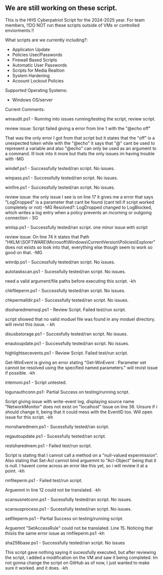 
We are still working on these script. 
-
This is the HHS Cyberpatriot Script for the 2024-2025 year. 
For team members, !!DO NOT run these scripts outside of VMs or controlled enviorments.!!

What scripts are we currently including?:

- Applicaton Update
- Policies User/Passwords
- Firewall Based Scripts
- Automatic User Passwords
- Scripts for Media Realtion
- System Hardening
- Acoount Lockout Policies

Supported Operating Systems:

- Windows OS/server


Current Comments:

winaudit.ps1 - Running into issues running/testing the script, review script.

review issue: Script failed giving a error from line 1 with the "@echo off"

That was the only error I got from that script but it states that the "off" is a unexpected token 
while with the "@echo" it says that "@" cant be used to represent a variable and also "@echo" can only be used as an argument to a command.
Ill look into it more but thats the only issues im having trouble with -MG

windef.ps1 - Successfully tested/ran script. No issues.

winpass.ps1 - Successfully tested/ran script. No issues.

winfire.ps1 - Successfully tested/ran script. No issues.

review issue: the only issue I see is on line 17 it gives me a error that says "LogDropped" is a parameter that cant be found (cant tell if script worked completely or not) -MG
Resolved?: LogDropped changed to LogBlocked, which writes a log entry when a policy prevents an incoming or outgoing connection - SG

winlsp.ps1 - Successfully tested/ran script. one minor issue with script

review issue: On line 74 it states that Path "HKLM:\SOFTWARE\Microsoft\Windows\CurrentVersion\Policies\Explorer" does not exists so look into that, everything else though seem to work so good on that. -MG

winrdp.ps1 - Successfully tested/ran script. No issues.

autotaskscan.ps1 - Sucessfully tested/ran script. No issues.

need a valid argument/file paths before executing this script. -kh

chkfileperm.ps1 - Successfully tested/ran script. No issues.

chkpermalldir.ps1 - Successfully tested/ran script. No issues.

dissharedmemsql.ps1 - Review Script. Failed test/run script.

script showed that no valid moduel file was found in any moduel directory. will revist this issue. - kh

disusbstorage.ps1 - Succesfully tested/ran script. No issues.

enautoupdate.ps1 - Successfully tested/ran script. No issues.

highlightsecevents.ps1 - Review Script. Failed test/run script.

Get-WinEvent is giving an error stating "Get-WinEvent : Parameter set cannot be resolved using the specified named parameters." will revist issue if possible. -kh

intemoni.ps1 - Script untested. 

logunauthconn.ps1- Partial Success on testing/running script. 

Script giving issue with write-event log, displaying source name "NetworkMonitor" does not exist on "localhost" Issue on line 36. Unsure if i should change it, being that it could mess with the EventID too. Will open issue for this script. -kh

monsharedmem.ps1 - Sucessfully tested/ran script.

regautoupdate.ps1 - Sucessfully tested/ran script.

restsharedmem.ps1 - Failed test/run script.

Script is stating that I cannot call a method on a "null-valued expermission". Also stating that Set-Acl cannot bind arguemnt to "Acl-Object" being that it is null. I havent come across an error like this yet, so i will review it at a point. -kh

rmfileperm.ps1 - Failed test/run script. 

Arguemnt in line 12 could not be translated. -kh

scansusnetconn.ps1 - Sucessfully tested/ran script. No issues.

scansusprocess.ps1 - Sucessfully tested/ran script. No issues.

setfileperm.ps1 - Partial Success on testing/running script. 

Arguemnt "SetAccessRule" could not be translated. Line 15. Noticing that thisiis the same error issue as rmfileperm.ps1 -kh

sha256base.ps1 - Successfully tested/ran script. No issues

This script gave nothing saying it sucessfully executed, but after reviewing the script, i added a modification on the VM and saw it being completed. Im not gonna change the script on GitHub as of now, I just wanted to make sure it worked. and it does. -kh


